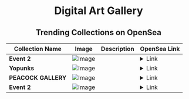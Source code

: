 <div align="center">

# Digital Art Gallery

## Trending Collections on OpenSea

| Collection Name                       | Image                                                                                     | Description                       | OpenSea Link                                                                                          |
|---------------------------------------|-------------------------------------------------------------------------------------------|-----------------------------------|--------------------------------------------------------------------------------------------------------|
| **Event 2** | ![Image](https://i.seadn.io/s/raw/files/9e738939485c3814870a68341a8049b7.jpg?w=500&auto=format?w=200&auto=format) |  | <details><summary>Link</summary>[Event 2](https://opensea.io/collection/event-2-25069)</details> |
| **Yopunks** | ![Image](https://i.seadn.io/s/raw/files/935b293c01cf6ec413c640d95e5e640d.png?w=500&auto=format?w=200&auto=format) |  | <details><summary>Link</summary>[Yopunks](https://opensea.io/collection/yopunks-1)</details> |
| **PEACOCK GALLERY** | ![Image](https://i.seadn.io/s/raw/files/77861b51bdd4668c27b5efc8d87bb8d2.jpg?w=500&auto=format?w=200&auto=format) |  | <details><summary>Link</summary>[PEACOCK GALLERY](https://opensea.io/collection/peacock-gallery)</details> |
| **Event 2** | ![Image](https://i.seadn.io/s/raw/files/9e738939485c3814870a68341a8049b7.jpg?w=500&auto=format?w=200&auto=format) |  | <details><summary>Link</summary>[Event 2](https://opensea.io/collection/event-2-25068)</details> |

</div>